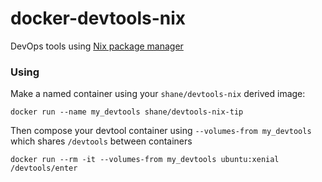 # docker-devtools-nix
DevOps tools using [Nix package manager](http://nixos.org/nix/)

### Using

Make a named container using your `shane/devtools-nix` derived image:

    docker run --name my_devtools shane/devtools-nix-tip

Then compose your devtool container using `--volumes-from my_devtools` which shares `/devtools` between containers

    docker run --rm -it --volumes-from my_devtools ubuntu:xenial /devtools/enter

